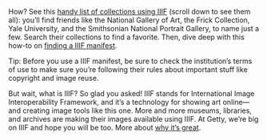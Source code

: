 How? See this [handy list of collections using IIIF](https://iiif.io/community/) (scroll down to see them all): you’ll find friends like the National Gallery of Art, the Frick Collection, Yale University, and the Smithsonian National Portrait Gallery, to name just a few. Search their collections to find a favorite. Then, dive deep with this how-to on [finding a IIIF manifest](https://iiif.io/explainers/using_iiif_resources/#finding-a-iiif-manifest-url).

Tip: Before you use a IIIF manifest, be sure to check the institution’s terms of use to make sure you’re following their rules about important stuff like copyright and image reuse.

But wait, what is IIIF? So glad you asked! IIIF stands for International Image Interoperability Framework, and it’s a technology for showing art online—and creating image tools like this one. More and more museums, libraries, and archives are making their images available using IIIF. At Getty, we’re big on IIIF and hope you will be too. More about [why it’s great](https://iiif.io/community/faq/#what-are-the-benefits-of-iiif).